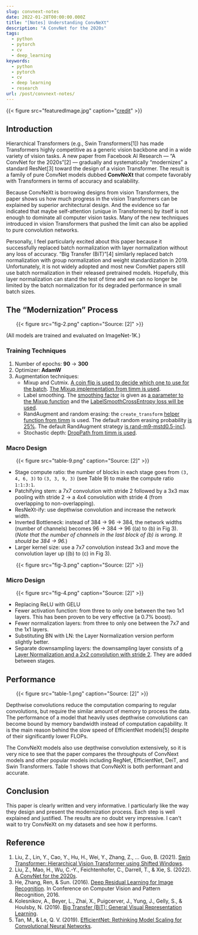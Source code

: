 ```yaml
---
slug: convnext-notes
date: 2022-01-28T00:00:00.000Z
title: "[Notes] Understanding ConvNeXt"
description: "A ConvNet for the 2020s"
tags:
  - python
  - pytorch
  - cv
  - deep_learning
keywords:
  - python
  - pytorch
  - cv
  - deep learning
  - research
url: /post/convnext-notes/
---
```


{{< figure src="featuredImage.jpg" caption="[credit](https://unsplash.com/photos/Oh15EWXAMvI)" >}}

## Introduction

Hierarchical Transformers (e.g., Swin Transformers[1]) has made Transformers highly competitive as a generic vision backbone and in a wide variety of vision tasks. A new paper from Facebook AI Research — “A ConvNet for the 2020s”[2] — gradually and systematically “modernizes” a standard ResNet[3] toward the design of a vision Transformer. The result is a family of pure ConvNet models dubbed **ConvNeXt** that compete favorably with Transformers in terms of accuracy and scalability.

Because ConvNeXt is borrowing designs from vision Transformers, the paper shows us how much progress in the vision Transformers can be explained by superior architectural design. And the evidence so far indicated that maybe self-attention (unique in Transformers) by itself is not enough to dominate all computer vision tasks. Many of the new techniques introduced in vision Transformers that pushed the limit can also be applied to pure convolution networks.

Personally, I feel particularly excited about this paper because it successfully replaced batch normalization with layer normalization without any loss of accuracy. “Big Transfer (BiT)”[4] similarly replaced batch normalization with group normalization and weight standardization in 2019. Unfortunately, it is not widely adopted and most new ConvNet papers still use batch normalization in their released pretrained models. Hopefully, this layer normalization can stand the test of time and we can no longer be limited by the batch normalization for its degraded performance in small batch sizes.

## The “Modernization” Process

<div style="max-width: 450px; margin-left: auto; margin-right: auto;">{{< figure src="fig-2.png" caption="Source: [2]" >}}</div>

(All models are trained and evaluated on ImageNet-1K.)

### Training Techniques

1. Number of epochs: **90** -> **300**
2. Optimizer: **AdamW**
3. Augmentation techniques:
   - Mixup and Cutmix. [A coin flip is used to decide which one to use for the batch](https://github.com/facebookresearch/ConvNeXt/blob/a9c608745273fa8419fe9e8ae3ce5bf8d32009dd/main.py#L132). [The Mixup implementation from timm is used](https://github.com/facebookresearch/ConvNeXt/blob/a9c608745273fa8419fe9e8ae3ce5bf8d32009dd/main.py#L273).
   - Label smoothing. The [smoothing factor](https://github.com/facebookresearch/ConvNeXt/blob/a9c608745273fa8419fe9e8ae3ce5bf8d32009dd/main.py#L105) is given as [a parameter to the Mixup function](https://github.com/facebookresearch/ConvNeXt/blob/a9c608745273fa8419fe9e8ae3ce5bf8d32009dd/main.py#L273) and the [LabelSmoothCrossEntropy loss will be used](https://github.com/facebookresearch/ConvNeXt/blob/a9c608745273fa8419fe9e8ae3ce5bf8d32009dd/main.py#L373).
   - RandAugment and random erasing: the `create_transform` [helper function from timm](https://github.com/facebookresearch/ConvNeXt/blob/a9c608745273fa8419fe9e8ae3ce5bf8d32009dd/datasets.py#L58) is used. The default random erasing probability [is 25%](https://github.com/facebookresearch/ConvNeXt/blob/a9c608745273fa8419fe9e8ae3ce5bf8d32009dd/main.py#L114). The default RandAugment strategy [is rand-m9-mstd0.5-inc1](https://github.com/facebookresearch/ConvNeXt/blob/a9c608745273fa8419fe9e8ae3ce5bf8d32009dd/main.py#L103).
   - Stochastic depth: [DropPath from timm is used](https://github.com/facebookresearch/ConvNeXt/blob/a9c608745273fa8419fe9e8ae3ce5bf8d32009dd/models/convnext.py#L35).

### Macro Design

<div style="max-width: 450px; margin-left: auto; margin-right: auto;">{{< figure src="table-9.png" caption="Source: [2]" >}}</div>

- Stage compute ratio: the number of blocks in each stage goes from `(3, 4, 6, 3)` to `(3, 3, 9, 3)` (see Table 9) to make the compute ratio `1:1:3:1`.
- Patchifying stem: a 7x7 convolution with stride 2 followed by a 3x3 max pooling with stride 2 -> a 4x4 convolution with stride 4 (from overlapping to non-overlapping).
- ResNeXt-ify: use depthwise convolution and increase the network width.
- Inverted Bottleneck: instead of 384 -> 96 -> 384, the network widths (number of channels) becomes 96 -> 384 -> 96 ((a) to (b) in Fig 3). (_Note that the number of channels in the last block of (b) is wrong. It should be 384 -> 96._)
- Larger kernel size: use a 7x7 convolution instead 3x3 and move the convolution layer up ((b) to (c) in Fig 3).

<div style="max-width: 450px; margin-left: auto; margin-right: auto;">{{< figure src="fig-3.png" caption="Source: [2]" >}}</div>

### Micro Design

<div style="max-width: 450px; margin-left: auto; margin-right: auto;">{{< figure src="fig-4.png" caption="Source: [2]" >}}</div>

- Replacing ReLU with GELU
- Fewer activation function: from three to only one between the two 1x1 layers. This has been proven to be very effective (a 0.7% boost).
- Fewer normalization layers: from three to only one between the 7x7 and the 1x1 layers.
- Substituting BN with LN: the Layer Normalization version perform slightly better.
- Separate downsampling layers: the downsampling layer consists of [a Layer Normalization and a 2x2 convolution with stride 2](https://github.com/facebookresearch/ConvNeXt/blob/a9c608745273fa8419fe9e8ae3ce5bf8d32009dd/models/convnext.py#L79). They are added between stages.

## Performance

<div style="max-width: 450px; margin-left: auto; margin-right: auto;">{{< figure src="table-1.png" caption="Source: [2]" >}}</div>

Depthwise convolutions reduce the computation comparing to regular convolutions, but require the similar amount of memory to process the data. The performance of a model that heavily uses depthwise convolutions can become bound by memory bandwidth instead of computation capability. It is the main reason behind the slow speed of EfficientNet models[5] despite of their significantly lower FLOPs.

The ConvNeXt models also use depthwise convolution extensively, so it is very nice to see that the paper compares the throughputs of ConvNext models and other popular models including RegNet, EfficientNet, DeiT, and Swin Transformers. Table 1 shows that ConvNeXt is both performant and accurate.

## Conclusion

This paper is clearly written and very informative. I particularly like the way they design and present the modernization process. Each step is well explained and justified. The results are no doubt very impressive. I can't wait to try ConvNeXt on my datasets and see how it performs.

## Reference

1. Liu, Z., Lin, Y., Cao, Y., Hu, H., Wei, Y., Zhang, Z., … Guo, B. (2021). [Swin Transformer: Hierarchical Vision Transformer using Shifted Windows](http://arxiv.org/abs/2103.14030).
2. Liu, Z., Mao, H., Wu, C.-Y., Feichtenhofer, C., Darrell, T., & Xie, S. (2022). [A ConvNet for the 2020s](http://arxiv.org/abs/2201.03545).
3. He, Zhang, Ren, & Sun. (2016). [Deep Residual Learning for Image Recognition](https://arxiv.org/abs/1512.03385). In Conference on Computer Vision and Pattern Recognition, 2016.
4. Kolesnikov, A., Beyer, L., Zhai, X., Puigcerver, J., Yung, J., Gelly, S., & Houlsby, N. (2019). [Big Transfer (BiT): General Visual Representation Learning](http://arxiv.org/abs/1912.11370).
5. Tan, M., & Le, Q. V. (2019). [EfficientNet: Rethinking Model Scaling for Convolutional Neural Networks](http://arxiv.org/abs/1905.11946).
